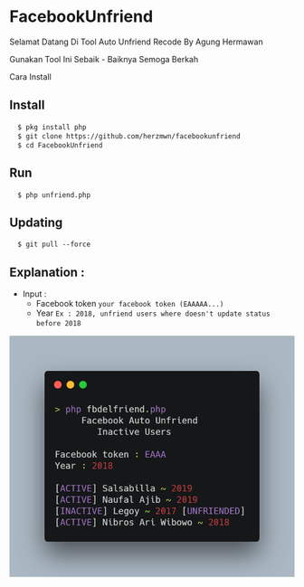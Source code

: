 # FacebookUnfriend
Selamat Datang Di 
Tool Auto Unfriend
Recode By Agung Hermawan
  
Gunakan Tool Ini Sebaik - Baiknya
Semoga Berkah  

Cara Install

## Install
      $ pkg install php
      $ git clone https://github.com/herzmwn/facebookunfriend
      $ cd FacebookUnfriend

## Run
      $ php unfriend.php

## Updating
      $ git pull --force

## Explanation :
- Input :
    - Facebook token `your facebook token (EAAAAA...)`
    - Year `Ex : 2018, unfriend users where doesn't update status before 2018`

![Alt text](fbdel.png "Example")
